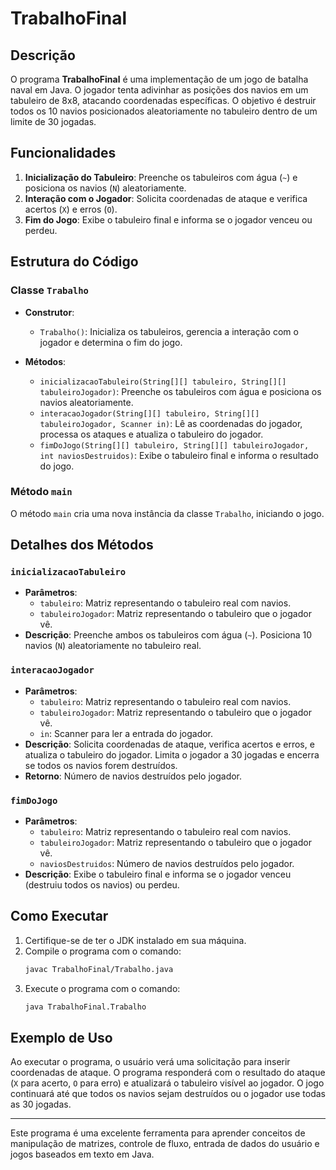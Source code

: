 # TrabalhoFinal

## Descrição

O programa **TrabalhoFinal** é uma implementação de um jogo de batalha naval em Java. O jogador tenta adivinhar as posições dos navios em um tabuleiro de 8x8, atacando coordenadas específicas. O objetivo é destruir todos os 10 navios posicionados aleatoriamente no tabuleiro dentro de um limite de 30 jogadas.

## Funcionalidades

1. **Inicialização do Tabuleiro**: Preenche os tabuleiros com água (`~`) e posiciona os navios (`N`) aleatoriamente.
2. **Interação com o Jogador**: Solicita coordenadas de ataque e verifica acertos (`X`) e erros (`O`).
3. **Fim do Jogo**: Exibe o tabuleiro final e informa se o jogador venceu ou perdeu.

## Estrutura do Código

### Classe `Trabalho`

- **Construtor**:
  - `Trabalho()`: Inicializa os tabuleiros, gerencia a interação com o jogador e determina o fim do jogo.

- **Métodos**:
  - `inicializacaoTabuleiro(String[][] tabuleiro, String[][] tabuleiroJogador)`: Preenche os tabuleiros com água e posiciona os navios aleatoriamente.
  - `interacaoJogador(String[][] tabuleiro, String[][] tabuleiroJogador, Scanner in)`: Lê as coordenadas do jogador, processa os ataques e atualiza o tabuleiro do jogador.
  - `fimDoJogo(String[][] tabuleiro, String[][] tabuleiroJogador, int naviosDestruidos)`: Exibe o tabuleiro final e informa o resultado do jogo.

### Método `main`

O método `main` cria uma nova instância da classe `Trabalho`, iniciando o jogo.

## Detalhes dos Métodos

### `inicializacaoTabuleiro`

- **Parâmetros**:
  - `tabuleiro`: Matriz representando o tabuleiro real com navios.
  - `tabuleiroJogador`: Matriz representando o tabuleiro que o jogador vê.
- **Descrição**: Preenche ambos os tabuleiros com água (`~`). Posiciona 10 navios (`N`) aleatoriamente no tabuleiro real.

### `interacaoJogador`

- **Parâmetros**:
  - `tabuleiro`: Matriz representando o tabuleiro real com navios.
  - `tabuleiroJogador`: Matriz representando o tabuleiro que o jogador vê.
  - `in`: Scanner para ler a entrada do jogador.
- **Descrição**: Solicita coordenadas de ataque, verifica acertos e erros, e atualiza o tabuleiro do jogador. Limita o jogador a 30 jogadas e encerra se todos os navios forem destruídos.
- **Retorno**: Número de navios destruídos pelo jogador.

### `fimDoJogo`

- **Parâmetros**:
  - `tabuleiro`: Matriz representando o tabuleiro real com navios.
  - `tabuleiroJogador`: Matriz representando o tabuleiro que o jogador vê.
  - `naviosDestruidos`: Número de navios destruídos pelo jogador.
- **Descrição**: Exibe o tabuleiro final e informa se o jogador venceu (destruiu todos os navios) ou perdeu.

## Como Executar

1. Certifique-se de ter o JDK instalado em sua máquina.
2. Compile o programa com o comando:
   ```sh
   javac TrabalhoFinal/Trabalho.java
   ```
3. Execute o programa com o comando:
   ```sh
   java TrabalhoFinal.Trabalho
   ```

## Exemplo de Uso

Ao executar o programa, o usuário verá uma solicitação para inserir coordenadas de ataque. O programa responderá com o resultado do ataque (`X` para acerto, `O` para erro) e atualizará o tabuleiro visível ao jogador. O jogo continuará até que todos os navios sejam destruídos ou o jogador use todas as 30 jogadas.

---

Este programa é uma excelente ferramenta para aprender conceitos de manipulação de matrizes, controle de fluxo, entrada de dados do usuário e jogos baseados em texto em Java.
